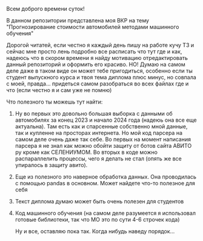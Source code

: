 Всем доброго времени суток!

В данном репозитории представлена моя ВКР на тему "Прогнозирование стоимости автомобилей методами машинного обучения"

Дорогой читатей, если честно я каждый день пишу на работе кучу ТЗ и сейчас мне просто лень подробно все расписать что тут где и как, надеюсь что в скором времени я найду мотивацию отредактировать данный репозиторий и оформить его красиво.
НО! Думаю на самом деле даже в таком виде он может тебе пригодиться, особенно если ты студент выпускного курса и твоя тема диплома плюс минус, но совпала с моей, правда... придеться самом разобраться во всех файлах где и что (если честно я и сам уже не помню)

Что полезного ты можешь тут найти:
1. Ну во первых это довольно большая выборка с данными об автомобилях за конец 2023 и начало 2024 года (надеюь она все еще актуальна). 
Там есть как и спарсенные собственно мной данные, так и купленне на просторах интернета. Но мой код парсера на самом деле очень даже так себе. Во первых на момент написания парсера я не знал как можно обойти защиту от ботов сайта АВИТО ру кроме как СЕЛЕНИУМОМ. Во вторых в коде можно распараллелить процессы, чего я делать не стал (опять же все упиралось в защиту авито). 

2. Еще из полезного это наверное обработка данных. Она проводилась с помощью pandas в основном. Может найдете что-то полезное для себя

3. Текст диплома думаю может быть очень полезен для студентов

4. Код машинного обучения (на самом деле разумеется я использовал готовые библиотеки, так что МО это по сути 4-6 строчек кода)


   Ну и все, оставляю пока так. Когда нибудь наведу порядок...

